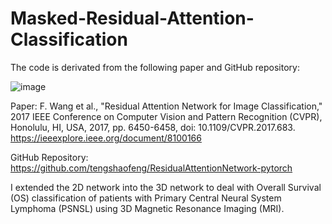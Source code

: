# Masked-Residual-Attention-Classification

The code is derivated from the following paper and GitHub repository:

![image](https://github.com/SheZiyu/Unsupervised-Residual-Attention-Classification/assets/98766434/da1864b6-27e0-496d-ad98-3d1a9f9616f6)

Paper: F. Wang et al., "Residual Attention Network for Image Classification," 2017 IEEE Conference on Computer Vision and Pattern Recognition (CVPR), Honolulu, HI, USA, 2017, pp. 6450-6458, doi: 10.1109/CVPR.2017.683. https://ieeexplore.ieee.org/document/8100166 

GitHub Repository: https://github.com/tengshaofeng/ResidualAttentionNetwork-pytorch

I extended the 2D network into the 3D network to deal with Overall Survival (OS) classification of patients with Primary Central Neural System Lymphoma (PSNSL) using 3D Magnetic Resonance Imaging (MRI). 
